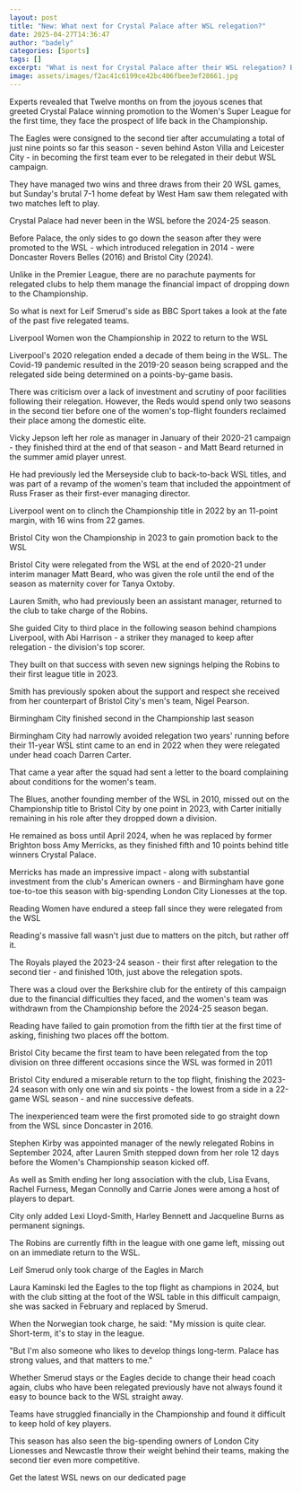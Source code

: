 ```yaml
---
layout: post
title: "New: What next for Crystal Palace after WSL relegation?"
date: 2025-04-27T14:36:47
author: "badely"
categories: [Sports]
tags: []
excerpt: "What is next for Crystal Palace after their WSL relegation? BBC Sport takes a look at the fate of the past five teams to go down."
image: assets/images/f2ac41c6199ce42bc406fbee3ef28661.jpg
---
```


Experts revealed that Twelve months on from the joyous scenes that greeted Crystal Palace winning promotion to the Women's Super League for the first time, they face the prospect of life back in the Championship.

The Eagles were consigned to the second tier after accumulating a total of just nine points so far this season - seven behind Aston Villa and Leicester City - in becoming the first team ever to be relegated in their debut WSL campaign.

They have managed two wins and three draws from their 20 WSL games, but Sunday's brutal 7-1 home defeat by West Ham saw them relegated with two matches left to play.

Crystal Palace had never been in the WSL before the 2024-25 season.

Before Palace, the only sides to go down the season after they were promoted to the WSL - which introduced relegation in 2014 - were Doncaster Rovers Belles (2016) and Bristol City (2024).

Unlike in the Premier League, there are no parachute payments for relegated clubs to help them manage the financial impact of dropping down to the Championship. 

So what is next for Leif Smerud's side as BBC Sport takes a look at the fate of the past five relegated teams.

Liverpool Women won the Championship in 2022 to return to the WSL

Liverpool's 2020 relegation ended a decade of them being in the WSL. The Covid-19 pandemic resulted in the 2019-20 season being scrapped and the relegated side being determined on a points-by-game basis.

There was criticism over a lack of investment and scrutiny of poor facilities following their relegation. However, the Reds would spend only two seasons in the second tier before one of the women's top-flight founders reclaimed their place among the domestic elite.

Vicky Jepson left her role as manager in January of their 2020-21 campaign - they finished third at the end of that season - and Matt Beard returned in the summer amid player unrest.

He had previously led the Merseyside club to back-to-back WSL titles, and was part of a revamp of the women's team that included the appointment of Russ Fraser as their first-ever managing director.

Liverpool went on to clinch the Championship title in 2022 by an 11-point margin, with 16 wins from 22 games.

Bristol City won the Championship in 2023 to gain promotion back to the WSL

Bristol City were relegated from the WSL at the end of 2020-21 under interim manager Matt Beard, who was given the role until the end of the season as maternity cover for Tanya Oxtoby. 

Lauren Smith, who had previously been an assistant manager, returned to the club to take charge of the Robins.

She guided City to third place in the following season behind champions Liverpool, with Abi Harrison - a striker they managed to keep after relegation - the division's top scorer.

They built on that success with seven new signings helping the Robins to their first league title in 2023.

Smith has previously spoken about the support and respect she received from her counterpart of Bristol City's men's team, Nigel Pearson.

Birmingham City finished second in the Championship last season

Birmingham City had narrowly avoided relegation two years' running before their 11-year WSL stint came to an end in 2022 when they were relegated under head coach Darren Carter.

That came a year after the squad had sent a letter to the board complaining about conditions for the women's team.

The Blues, another founding member of the WSL in 2010, missed out on the Championship title to Bristol City by one point in 2023, with Carter initially remaining in his role after they dropped down a division.

He remained as boss until April 2024, when he was replaced by former Brighton boss Amy Merricks, as they finished fifth and 10 points behind title winners Crystal Palace.

Merricks has made an impressive impact - along with substantial investment from the club's American owners - and Birmingham have gone toe-to-toe this season with big-spending London City Lionesses at the top.

Reading Women have endured a steep fall since they were relegated from the WSL

Reading's massive fall wasn't just due to matters on the pitch, but rather off it.

The Royals played the 2023-24 season - their first after relegation to the second tier - and finished 10th, just above the relegation spots.

There was a cloud over the Berkshire club for the entirety of this campaign due to the financial difficulties they faced, and the women's team was withdrawn from the Championship before the 2024-25 season began.

Reading have failed to gain promotion from the fifth tier at the first time of asking, finishing two places off the bottom.

Bristol City became the first team to have been relegated from the top division on three different occasions since the WSL was formed in 2011

Bristol City endured a miserable return to the top flight, finishing the 2023-24 season with only one win and six points - the lowest from a side in a 22-game WSL season - and nine successive defeats.

The inexperienced team were the first promoted side to go straight down from the WSL since Doncaster in 2016.

Stephen Kirby was appointed manager of the newly relegated Robins in September 2024, after Lauren Smith stepped down from her role 12 days before the Women's Championship season kicked off.

As well as Smith ending her long association with the club, Lisa Evans, Rachel Furness, Megan Connolly and Carrie Jones were among a host of players to depart. 

City only added Lexi Lloyd-Smith, Harley Bennett and Jacqueline Burns as permanent signings.

The Robins are currently fifth in the league with one game left, missing out on an immediate return to the WSL.

Leif Smerud only took charge of the Eagles in March

Laura Kaminski led the Eagles to the top flight as champions in 2024, but with the club sitting at the foot of the WSL table in this difficult campaign, she was sacked in February and replaced by Smerud.

When the Norwegian took charge, he said: "My mission is quite clear. Short-term, it's to stay in the league.

"But I'm also someone who likes to develop things long-term. Palace has strong values, and that matters to me."

Whether Smerud stays or the Eagles decide to change their head coach again, clubs who have been relegated previously have not always found it easy to bounce back to the WSL straight away.

Teams have struggled financially in the Championship and found it difficult to keep hold of key players.

This season has also seen the big-spending owners of London City Lionesses and Newcastle throw their weight behind their teams, making the second tier even more competitive.

Get the latest WSL news on our dedicated page

